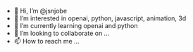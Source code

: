 - 👋 Hi, I’m @jsnjobe
- 👀 I’m interested in openai, python, javascript, animation, 3d
- 🌱 I’m currently learning openai and python
- 💞️ I’m looking to collaborate on ...
- 📫 How to reach me ...

<!---
jsnjobe/jsnjobe is a ✨ special ✨ repository because its `README.md` (this file) appears on your GitHub profile.
You can click the Preview link to take a look at your changes.
--->
